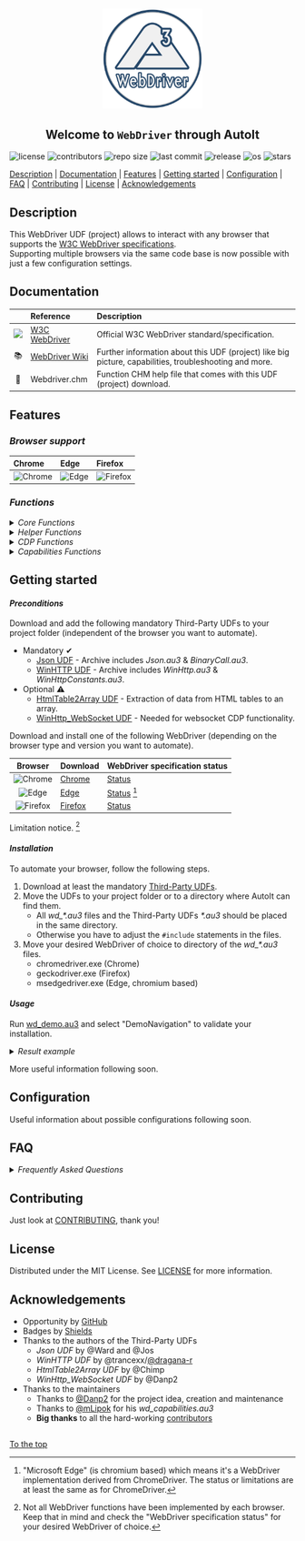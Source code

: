 #####

<p align="center">
    <img src="images/icon.png" width="176" />
    <h2 align="center">Welcome to <code>WebDriver</code> through AutoIt</h2>
</p>

![license](https://img.shields.io/badge/license-MIT-ff69b4.svg?style=flat-square&logo=spdx)
![contributors](https://img.shields.io/github/contributors/Danp2/WebDriver.svg?style=flat-square&logo=github)
![repo size](https://img.shields.io/github/repo-size/Danp2/WebDriver.svg?style=flat-square&logo=github)
![last commit](https://img.shields.io/github/last-commit/Danp2/WebDriver.svg?style=flat-square&logo=github)
![release](https://img.shields.io/github/release/Danp2/WebDriver.svg?style=flat-square&logo=github)
![os](https://img.shields.io/badge/os-windows-yellow.svg?style=flat-square&logo=windows)
![stars](https://img.shields.io/github/stars/danp2/webdriver?color=blueviolet&logo=reverbnation&logoColor=white&style=flat-square)

[Description](#description) | [Documentation](#documentation) | [Features](#features) | [Getting started](#getting-started) | [Configuration](#configuration) | [FAQ](#faq) | [Contributing](#contributing) | [License](#license) | [Acknowledgements](#acknowledgements)

## Description

This WebDriver UDF (project) allows to interact with any browser that supports the [W3C WebDriver specifications](https://www.w3.org/TR/webdriver/).<br>
Supporting multiple browsers via the same code base is now possible with just a few configuration settings.

## Documentation

|                                                                                                                      | Reference                                                     | Description                                                                                            |
| :---:                                                                                                                | :---                                                          | :---                                                                                                   |
| <img src="https://upload.wikimedia.org/wikipedia/commons/thumb/5/5e/W3C_icon.svg/212px-W3C_icon.svg.png" width="20"> | [W3C WebDriver](https://www.w3.org/TR/webdriver/)             | Official W3C WebDriver standard/specification.                                                         |
| 📚                                                                                                                   | [WebDriver Wiki](https://www.autoitscript.com/wiki/WebDriver) | Further information about this UDF (project) like big picture, capabilities, troubleshooting and more. |
| 📖                                                                                                                   | Webdriver.chm                                                 | Function CHM help file that comes with this UDF (project) download.                                    |

## Features

### *Browser support*

| Chrome                                                                                            | Edge                                                                                        | Firefox                                                                                              |
| :---                                                                                              | :---                                                                                        | :---                                                                                                 |
| ![Chrome](https://raw.githubusercontent.com/alrra/browser-logos/main/src/chrome/chrome_48x48.png) | ![Edge](https://raw.githubusercontent.com/alrra/browser-logos/main/src/edge/edge_48x48.png) | ![Firefox](https://raw.githubusercontent.com/alrra/browser-logos/main/src/firefox/firefox_48x48.png) |


### *Functions*

<details>
<summary><i>Core Functions</i></summary>
<p>

| Name              | Description                                               |
| :---              | :---                                                      |
| _WD_CreateSession | Request new session from web driver.                      |
| _WD_DeleteSession | Delete existing session.                                  |
| _WD_Status        | Get current web driver state.                             |
| _WD_GetSession    | Get details on existing session.                          |
| _WD_Timeouts      | Set or retrieve the session timeout parameters.           |
| _WD_Navigate      | Navigate to the designated URL.                           |
| _WD_Action        | Perform various interactions with the web driver session. |
| _WD_Window        | Perform interactions related to the current window.       |
| _WD_FindElement   | Find element(s) by designated strategy.                   |
| _WD_ElementAction | Perform action on desginated element.                     |
| _WD_ExecuteScript | Execute Javascipt commands.                               |
| _WD_Alert         | Respond to user prompt.                                   |
| _WD_GetSource     | Get page source.                                          |
| _WD_Cookies       | Gets, sets, or deletes the session's cookies.             |
| _WD_Option        | Sets and get options for the web driver UDF.              |
| _WD_Startup       | Launch the designated web driver console app.             |
| _WD_Shutdown      | Kill the web driver console app.                          |

<p>
</details>

<details>
<summary><i>Helper Functions</i></summary>
<p>

| Name                    | Description                                                                |
| :---                    | :---                                                                       |
| _WD_NewTab              | Create new tab in current browser session.                                 |
| _WD_Attach              | Attach to existing browser tab.                                            |
| _WD_LinkClickByText     | Simulate a mouse click on a link with text matching the provided string.   |
| _WD_WaitElement         | Wait for an element in the current tab before returning.                   |
| _WD_GetMouseElement     | Retrieves reference to element below mouse pointer.                        |
| _WD_GetElementFromPoint | Retrieves reference to element at specified point.                         |
| _WD_LastHTTPResult      | Return the result of the last WinHTTP request.                             |
| _WD_GetFrameCount       | Returns the number of frames/iframes in the current document context.      |
| _WD_IsWindowTop         | Returns a boolean of the session being at the top level, or in a frame(s). |
| _WD_FrameEnter          | Enter the specified frame.                                                 |
| _WD_FrameLeave          | Leave the current frame, to its parent.                                    |
| _WD_HighlightElement    | Highlights the specified element.                                          |
| _WD_HighlightElements   | Highlights the specified elements.                                         |
| _WD_LoadWait            | Wait for a browser page load to complete before returning.                 |
| _WD_Screenshot          | Takes a screenshot of the Window or Element.                               |
| _WD_PrintToPDF          | Print the current tab in paginated PDF format.                             |
| _WD_jQuerify            | Inject jQuery library into current session.                                |
| _WD_ElementOptionSelect | Find and click on an option from a Select element.                         |
| _WD_ElementSelectAction | Perform action on desginated Select element.                               |
| _WD_ConsoleVisible      | Control visibility of the webdriver console app.                           |
| _WD_GetShadowRoot       | Retrieves the shadow root of an element.                                   |
| _WD_SelectFiles         | Select files for uploading to a website.                                   |
| _WD_IsLatestRelease     | Compares local UDF version to latest release on Github.                    |
| _WD_UpdateDriver        | Replace web driver with newer version, if available.                       |
| _WD_GetBrowserVersion   | Get version number of specified browser.                                   |
| _WD_GetWebDriverVersion | Get version number of specifed webdriver.                                  |
| _WD_DownloadFile        | Download file and save to disk.                                            |
| _WD_SetTimeouts         | User friendly function to set webdriver session timeouts.                  |
| _WD_GetElementById      | Locate element by id.                                                      |
| _WD_GetElementByName    | Locate element by name.                                                    |
| _WD_SetElementValue     | Set value of designated element.                                           |
| _WD_ElementActionEx     | Perform advanced action on desginated element.                             |
| _WD_GetTable            | Return all elements of a table.                                            |
| _WD_IsFullScreen        | Return a boolean indicating if the session is in full screen mode.         |
| _WD_CheckContext        | Check if browser context is still valid.                                   |
| _WD_JsonActionKey       | Formats keyboard "action" strings for use in _WD_Action                    |
| _WD_JsonActionPointer   | Formats pointer "action" strings for use in _WD_Action                     |
| _WD_JsonActionPause     | Formats pause "action" strings for use in _WD_Action                       |

<p>
</details>

<details>
<summary><i>CDP Functions</i></summary>
<p>

| Name                  | Description                                     |
| :---                  | :---                                            |
| _WD_CDPExecuteCommand | Execute CDP command.                            |
| _WD_CDPGetSettings    | Retrieve CDP related settings from the browser. |

<p>
</details>

<details>
<summary><i>Capabilities Functions</i></summary>
<p>

| Name                    | Description                      |
| :---                    | :---                             |
| _WD_CapabilitiesStartup | Start new Capabilities build     |
| _WD_CapabilitiesAdd     | Add capablitities to JSON string |
| _WD_CapabilitiesGet     | Get the JSON string              |
| _WD_CapabilitiesDump    | Dump to console                  |
| _WD_CapabilitiesDisplay | Display the current content      |

<p>
</details>

## Getting started

#### *Preconditions*

Download and add the following mandatory Third-Party UDFs to your project folder (independent of the browser you want to automate).

- Mandatory ✔
  - [Json UDF](https://www.autoitscript.com/forum/topic/148114-a-non-strict-json-udf-jsmn) - Archive includes *Json.au3* & *BinaryCall.au3*.
  - [WinHTTP UDF](https://github.com/dragana-r/autoit-winhttp/releases/latest) - Archive includes *WinHttp.au3* & *WinHttpConstants.au3*.
- Optional ⚠
  - [HtmlTable2Array UDF](https://www.autoitscript.com/forum/topic/167679-read-data-from-html-tables-from-raw-html-source/) - Extraction of data from HTML tables to an array.
  - [WinHttp_WebSocket UDF](https://github.com/Danp2/autoit-websocket) - Needed for websocket CDP functionality.

Download and install one of the following WebDriver (depending on the browser type and version you want to automate).

| Browser                                                                                              | Download                                                                      | WebDriver specification status                                                                                   |
| :---:                                                                                                | :---                                                                          | :---                                                                                                             |
| ![Chrome](https://raw.githubusercontent.com/alrra/browser-logos/main/src/chrome/chrome_16x16.png)    | [Chrome](https://sites.google.com/chromium.org/driver/downloads)              | [Status](https://chromium.googlesource.com/chromium/src/+/master/docs/chromedriver_status.md)                    |
| ![Edge](https://raw.githubusercontent.com/alrra/browser-logos/main/src/edge/edge_16x16.png)          | [Edge](https://developer.microsoft.com/en-us/microsoft-edge/tools/webdriver/) | [Status](https://chromium.googlesource.com/chromium/src/+/master/docs/chromedriver_status.md) [^1] |
| ![Firefox](https://raw.githubusercontent.com/alrra/browser-logos/main/src/firefox/firefox_16x16.png) | [Firefox](https://github.com/mozilla/geckodriver/releases/latest)             | [Status](https://developer.mozilla.org/en-US/docs/Web/WebDriver#specifications)                                  |

Limitation notice. [^2]

[^1]: "Microsoft Edge" (is chromium based) which means it's a WebDriver implementation derived from ChromeDriver. The status or limitations are at least the same as for ChromeDriver.
[^2]: Not all WebDriver functions have been implemented by each browser. Keep that in mind and check the "WebDriver specification status" for your desired WebDriver of choice.

#### *Installation*

To automate your browser, follow the following steps.

1. Download at least the mandatory [Third-Party UDFs](#preconditions).
2. Move the UDFs to your project folder or to a directory where AutoIt can find them.
    - All *wd_\*.au3* files and the Third-Party UDFs *\*.au3* should be placed in the same directory.
    - Otherwise you have to adjust the `#include` statements in the files.
3. Move your desired WebDriver of choice to directory of the *wd_\*.au3* files.
    - chromedriver.exe (Chrome)
    - geckodriver.exe (Firefox)
    - msedgedriver.exe (Edge, chromium based)

#### *Usage*

Run [wd_demo.au3](https://github.com/Danp2/WebDriver/blob/master/wd_demo.au3) and select "DemoNavigation" to validate your installation.

<details>
<summary><i>Result example</i></summary>

In case you use Firefox, the result should look similar to this:

``` log
1577745813519   geckodriver     DEBUG   Listening on 127.0.0.1:4444
1577745813744   webdriver::server       DEBUG   -> POST /session {"capabilities": {"alwaysMatch": {"browserName": "firefox", "acceptInsecureCerts":true}}}
1577745813746   geckodriver::capabilities       DEBUG   Trying to read firefox version from ini files
1577745813747   geckodriver::capabilities       DEBUG   Found version 71.0
1577745813757   mozrunner::runner       INFO    Running command: "C:\\Program Files\\Mozilla Firefox\\firefox.exe" "-marionette" "-foreground" "-no-remote" "-profile" "C:\\ ...
1577745813783   geckodriver::marionette DEBUG   Waiting 60s to connect to browser on 127.0.0.1:55184
1577745817392   geckodriver::marionette DEBUG   Connection to Marionette established on 127.0.0.1:55184.
1577745817464   webdriver::server       DEBUG   <- 200 OK {"value":{"sessionId":"925641bf-6c5d-4fe2-a985-02de9b1c7c74","capabilities":"acceptInsecureCerts":true,"browserName":"firefox", ...
```

</details>

More useful information following soon.

## Configuration

Useful information about possible configurations following soon.<br>

## FAQ

<details>
<summary><i>Frequently Asked Questions</i></summary><br>

  <details>
  <summary><code>1. How to connect to a running browser instance</code></summary><p>

  **Q:** How can I connect to a running browser instance?<br>
  **A:** That's described (for Firefox, but should work similar for other browsers) in this [post](https://www.autoitscript.com/forum/topic/201537-webdriver-example-scripts-collection/?tab=comments#comment-1495880).

  <br></p></details>

  <details>
  <summary><code>2. How to hide the webdriver console</code></summary><p>

  **Q:** How can I hide the webdriver console?<br>
  **A:** The console can be completely hidden from the start by adding the following line near the beginning of your script:

  ``` autoit
  $_WD_DEBUG = $_WD_DEBUG_None ; You could also use $_WD_DEBUG_Error
  ```

  You can also control the visibility of the console with the function _WD_ConsoleVisible.

  <br></p></details>

  <details>
  <summary><code>3. How to utilize an existing user profile</code></summary><p>

  **Q:** Can I use an existing user profile instead of the default behavior of using a new one?<br>
  **A:** This is controlled by your "capabilities" declaration, with each browser using a different method to implement. Here are some examples:

  *Chrome*

  ``` autoit
  $sDesiredCapabilities = '{"capabilities": {"alwaysMatch": {"goog:chromeOptions": {"w3c": true, "args":["--user-data-dir=C:\\Users\\' & @UserName & '\\AppData\\Local\\Google\\Chrome\\User Data\\", "--profile-directory=Default"]}}}}'
  ```

  *MS Edge*

  ``` autoit
  $sDesiredCapabilities = '{"capabilities": {"alwaysMatch": {"ms:edgeOptions": {"args": ["user-data-dir=C:\\Users\\' & @UserName & '\\AppData\\Local\\Microsoft\\Edge\\User Data\\", "profile-directory=Default"]}}}}'
  ```

  *Firefox*

  ``` autoit
  $sDesiredCapabilities = '{"capabilities":{"alwaysMatch": {"moz:firefoxOptions": {"args": ["-profile", "' & GetDefaultFFProfile() & '"],"log": {"level": "trace"}}}}}'

  Func GetDefaultFFProfile()
    Local $sDefault, $sProfilePath = ''

    Local $sProfilesPath = StringReplace(@AppDataDir, '\', '/') & "/Mozilla/Firefox/"
    Local $sFilename = $sProfilesPath & "profiles.ini"
    Local $aSections = IniReadSectionNames ($sFilename)

    If Not @error Then
      For $i = 1 To $aSections[0]
        $sDefault = IniRead($sFilename, $aSections[$i], 'Default', '0')

        If $sDefault = '1' Then
          $sProfilePath = $sProfilesPath & IniRead($sFilename, $aSections[$i], "Path", "")
          ExitLoop
        EndIf
      Next
    EndIf

    Return $sProfilePath
  EndFunc
  ```

  You will also likely need to specify the marionette port:

  ``` autoit
  _WD_Option('DriverParams', '--marionette-port 2828')
  ```

  <br></p></details>

  <details>
  <summary><code>4. How to specify location of browser executable</code></summary><p>

  **Q:** Is it possible to launch a browser installed in a non-standard location?<br>
  **A:** This is controlled by your "capabilities" declaration. Here are some examples:

  *Chrome*

  ``` autoit
  $sDesiredCapabilities = '{"capabilities": {"alwaysMatch": {"goog:chromeOptions": {"w3c": true, "binary":"C:\\Path\\To\\Alternate\\Browser\\chrome.exe" }}}}'
  ```

  *Firefox*

  ``` autoit
  $sDesiredCapabilities = '{"desiredCapabilities":{"javascriptEnabled":true,"nativeEvents":true,"acceptInsecureCerts":true,"moz:firefoxOptions":{"binary":"C:\\Path\\To\\Alternate\\Browser\\firefox.exe"}}}'
  ```

  *Alternate Firefox method:*

  ``` autoit
  _WD_Option('DriverParams', '--binary "C:\Program Files\Mozilla Firefox\firefox.exe" --log trace ')
  ```

  <br></p></details>

  <details>
  <summary><code>5. How to maximize the browser window</code></summary><p>

  **Q:** Is it possible to maximize the browser window?<br>
  **A:** Simply call the following function:

  ``` autoit
  _WD_Window($sSession, "Maximize")
  ```

  Make sure to call _WD_Window after the session has been created with _WD_CreateSession.

  <br></p></details>

  <details>
  <summary><code>6. How to specify location of WebDriver executable</code></summary><p>

  **Q:** Is it possible to launch the WebDriver executable from a specific location?<br>
  **A:** This is controlled by function "_WD_Option". Example:

  ``` autoit
  _WD_Option("Driver", "C:\local\WebDriver\WebDriver.exe")
  ```

  <br></p></details>

  <details>
  <summary><code>7. How to retrieve the values of a drop-down list</code></summary><p>

  **Q:** How to retrieve the values of a drop-down list ("\<Select\>" tag)?<br>
  **A:** Here's a simple way to do it:

  ``` autoit
  $sElement = _WD_FindElement($sSession, $_WD_LOCATOR_ByXPath, "//select[@name='placeholder']")
  $sText = _WD_ElementAction($sSession, $sElement, 'property', 'innerText')
  $aOptions = StringSplit ( $sText, @LF,  $STR_NOCOUNT)
  _ArrayDisplay($aOptions)
  ```

  'placeholder' is the name of the drop-down list.

  Or this can also be accomplished using the function _WD_ElementSelectAction:

  ``` autoit
  $sElement = _WD_FindElement($sSession, $_WD_LOCATOR_ByXPath, "//select[@name='placeholder']")
  $aOptions = _WD_ElementSelectAction ($sSession, $sElement, 'options')
  _ArrayDisplay($aOptions)
  ```

  <br></p></details>

  <details>
  <summary><code>8. How to run the browser in headless mode (hidden mode)</code></summary><p>

  **Q:** How do I run the browser in "headless" mode?<br>
  **A:** This is controlled by the Capabilities string that is passed to _WD_CreateSession. Example:

  ``` autoit
  $sDesiredCapabilities = '{"capabilities": {"alwaysMatch": {"goog:chromeOptions": {"w3c": true, "args": ["--headless", "--allow-running-insecure-content"] }}}}'
  ```

  <br></p></details>

  <details>
  <summary><code>9. How to configure the UDF to call a user-defined Sleep function</code></summary><p>

  **Q:** How to configure the UDF to call a user-defined Sleep function, and interact with _WD_WaitElement() and _WD_LoadWait() to make the script more responsive?<br>
  **A:** Try to use _WD_Option("Sleep"). Example:

  ``` autoit
  #include <ButtonConstants.au3>
  #include <GuiComboBoxEx.au3>
  #include <GUIConstantsEx.au3>
  #include <MsgBoxConstants.au3>
  #include <WindowsConstants.au3>
  #include "wd_helper.au3"

  Global $idAbortTest
  Global $WD_SESSION
  _Example()

  Func _Example()
      SetupChrome()

      ; Create a GUI with various controls.
      Local $hGUI = GUICreate("Example")
      Local $idTest = GUICtrlCreateButton("Test", 10, 370, 85, 25)
      $idAbortTest = GUICtrlCreateButton("Abort", 150, 370, 85, 25)

      ; Display the GUI.
      GUISetState(@SW_SHOW, $hGUI)

      ConsoleWrite("- TESTING" & @CRLF)

      Local $sFilePath = _WriteTestHtml()

      ; Loop until the user exits.
      While 1
          Switch GUIGetMsg()
              Case $idTest
                  _WD_Navigate($WD_SESSION, $sFilePath)
                  _WD_WaitElement($WD_SESSION, $_WD_LOCATOR_ByXPath, '//a[contains(text(),"TEST")]', 100, 30 * 1000) ; timeout = 50 seconds
                  ConsoleWrite("---> @error=" & @error & "  @extended=" & @extended & _
                          " : after _WD_WaitElement()" & @CRLF)

              Case $GUI_EVENT_CLOSE
                  ExitLoop

          EndSwitch
      WEnd

      ; Delete the previous GUI and all controls.
      GUIDelete($hGUI)

  EndFunc   ;==>_Example

  Func _My_Sleep($iDelay)
      Local $hTimer = TimerInit() ; Begin the timer and store the handle in a variable.
      Do
          Switch GUIGetMsg()
              Case $GUI_EVENT_CLOSE
                  ConsoleWrite("! USER EXIT" & @CRLF)
                  Exit
              Case $idAbortTest
                  Return SetError($_WD_ERROR_UserAbort)
          EndSwitch
      Until TimerDiff($hTimer) > $iDelay
  EndFunc   ;==>_My_Sleep

  Func _WriteTestHtml($sFilePath = @ScriptDir & "\TestFile.html")
      FileDelete($sFilePath)
      Local Const $sHtml = _
              "<html lang='en'>" & @CRLF & _
              "    <head>" & @CRLF & _
              "        <meta charset='utf-8'>" & @CRLF & _
              "        <title>TESTING</title>" & @CRLF & _
              "    </head>" & @CRLF & _
              "    <body>" & @CRLF & _
              "        <div id='MyLink'>Waiting</div>" & @CRLF & _
              "    </body>" & @CRLF & _
              "    <script type='text/javascript'>" & @CRLF & _
              "    setTimeout(function()" & @CRLF & _
              "    {" & @CRLF & _
              "        // Delayed code in here" & @CRLF & _
              "        document.getElementById('MyLink').innerHTML='<a>TESTING</a>';" & @CRLF & _
              "    }, 20000); // 20000 = 20 seconds" & @CRLF & _
              "    </script>" & @CRLF & _
              "</html>"
      FileWrite($sFilePath, $sHtml)
      Return "file:///" & StringReplace($sFilePath, "\", "/")
  EndFunc   ;==>_WriteTestHtml

  Func SetupChrome()
      _WD_Startup()
      _WD_Option('Driver', 'chromedriver.exe')
      _WD_Option('Port', 9515)
      _WD_Option('HTTPTimeouts', True)
      _WD_Option('DefaultTimeout', 40001)
      _WD_Option('DriverParams', '--verbose --log-path="' & @ScriptDir & '\chrome.log"')
      _WD_Option("Sleep", _My_Sleep)

      Local $sCapabilities = '{"capabilities": {"alwaysMatch": {"goog:chromeOptions": {"w3c": true, "excludeSwitches": [ "enable-automation"]}}}}'
      $WD_SESSION = _WD_CreateSession($sCapabilities)
      _WD_Timeouts($WD_SESSION, 40002)
  EndFunc   ;==>SetupChrome
  ```

  <br></p></details>

  <details>
  <summary><code>10. How to keep my WebDriver environment up-to-date</code></summary><p>

  **Q:** How can I keep my WebDriver environment up-to-date?<br>
  **A:** You have to check the following components:

  *WebDriver UDF:* Function _WD_IsLatestRelease compares local UDF version to latest release on Github. Returns True if the local UDF version is the latest, otherwise False. If you need to update the UDF you have to download it manually.

  *WebDriver Exe:* Function _WD_UpdateDriver checks or updates the Web Driver with newer version, if available.

  *Browser:* Function _WD_GetBrowserVersion returns the version number of the specified browser. If you need to update the Browser you have to download and install it by hand.

  <br></p></details>

  <details>
  <summary><code>11. What are "Locator strategy" and " Selector"?</code></summary><p>

  **Q:** What is a "Locator strategy"?<br>
  **A:** Location strategies are used as a way to find element in HTML DOM. They instruct the remote end which method to use to find an element using the provided locator. Location strategies are used in _WD_FindElement() from wd_core.au3 UDF and all functions form wd_helper.au3 which relates on them.

  **Q:** What is a Selector?<br>
  **A:** Selector is a string that describes how the chosen "Locator strategy" should find the element.

  **Q:** What kind of "Locator strategy" could be used with WebDriver UDF?<br>
  **A:** This UDF supports all locators defined in the Webdriver specifications. Below is a listing of predefined constants:

| Locator strategy               | Description how to use "Selector"                                                                                                                                                                                                                     |
| :---                           | :---                                                                                                                                                                                                                                                  |
| $_WD_LOCATOR_ByCSSSelector     | CSSSelector string (definded by [W3C](https://www.w3.org/TR/CSS21/selector.html)). In CSS, pattern matching rules determine which style rules apply to elements in the HTML DOM document tree.                                                        |
| $_WD_LOCATOR_ByXPath           | XPath string (definded by [W3C](https://www.w3.org/TR/1999/REC-xpath-19991116)) is a language for addressing parts of an XML document, designed to be used by both XSLT and XPointer, and is used to find element through the HTML DOM document tree. |
| $_WD_LOCATOR_ByLinkText        | String with exact text of `<a>` element, which should be used to locate the proper `<a>` element                                                                                                                                                      |
| $_WD_LOCATOR_ByPartialLinkText | String with partial text of `<a>` element, which should be used to locate the proper `<a>` element                                                                                                                                                    |
| $_WD_LOCATOR_ByTagName         | String which match the desired element tag name, for example "button" is tag name of this element: `<button name="ClickMe">`                                                                                                                          |

  **Q:** Where I can find information about "XPath" usage?<br>
  **A:** https://www.w3.org/TR/1999/REC-xpath-19991116
  **A:** https://developer.mozilla.org/en-US/docs/Web/XPath

  **Q:** Where I can find information about "CSSSelector" usage?<br>
  **A:** https://www.w3.org/TR/CSS21/selector.html
  **A:** https://www.w3schools.com/cssref/css_selectors.asp
  **A:** https://developer.mozilla.org/en-US/docs/Learn/CSS/Building_blocks/Selectors

  **Q:** How I can check XPath and CSSSelector in browser?<br>
  **A:** Work in progress [...]

  **Q:** How I can improve my work with XPath and CSSSelector?<br>
  **A:** Take a look for additionall tools like [ChroPath](https://autonomiq.io/deviq-chropath.html) or [SelectorsHub](https://selectorshub.com/).

  <br></p></details>

</details>

## Contributing

Just look at [CONTRIBUTING](https://github.com/Danp2/WebDriver/blob/master/docs/CONTRIBUTING.md), thank you!

## License

Distributed under the MIT License. See [LICENSE](https://github.com/Danp2/WebDriver/blob/master/LICENSE) for more information.

## Acknowledgements

- Opportunity by [GitHub](https://github.com)
- Badges by [Shields](https://shields.io)
- Thanks to the authors of the Third-Party UDFs
  - *Json UDF* by @Ward and @Jos
  - *WinHTTP UDF* by @trancexx/[@dragana-r](https://github.com/dragana-r)
  - *HtmlTable2Array UDF* by @Chimp
  - *WinHttp_WebSocket UDF* by @Danp2
- Thanks to the maintainers
  - Thanks to [@Danp2](https://github.com/Danp2) for the project idea, creation and maintenance
  - Thanks to [@mLipok](https://github.com/mLipok) for his *wd_capabilities.au3*
  - **Big thanks** to all the hard-working [contributors](https://github.com/Danp2/WebDriver/graphs/contributors)

##

[To the top](#)
